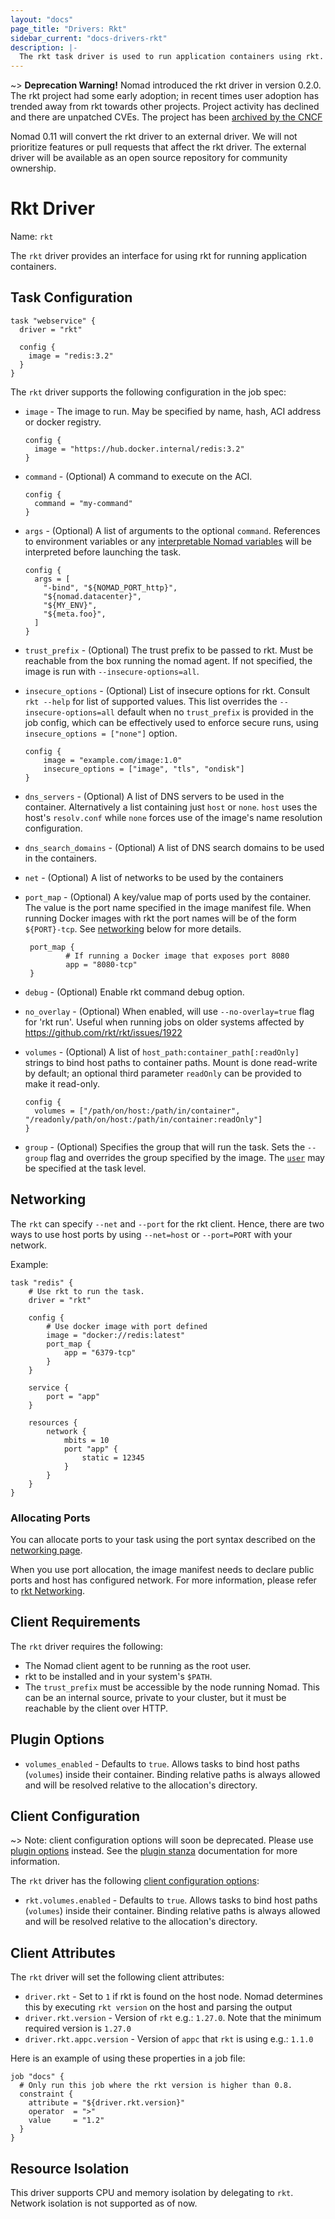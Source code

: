 ```yaml
---
layout: "docs"
page_title: "Drivers: Rkt"
sidebar_current: "docs-drivers-rkt"
description: |-
  The rkt task driver is used to run application containers using rkt.
---
```



~> **Deprecation Warning!**
Nomad introduced the rkt driver in version 0.2.0. The rkt project had some
early adoption; in recent times user adoption has trended away from rkt towards
other projects. Project activity has declined and there are unpatched CVEs.
The project has been [archived by the CNCF](https://github.com/rkt/rkt/issues/4004#issuecomment-507358362)

Nomad 0.11 will convert the rkt driver to an external driver. We will not prioritize features
or pull requests that affect the rkt driver. The external driver will be available as an open source
repository for community ownership.

# Rkt Driver

Name: `rkt`

The `rkt` driver provides an interface for using rkt for running
application containers.

## Task Configuration

```hcl
task "webservice" {
  driver = "rkt"

  config {
    image = "redis:3.2"
  }
}
```

The `rkt` driver supports the following configuration in the job spec:

* `image` - The image to run. May be specified by name, hash, ACI address
  or docker registry.

    ```hcl
    config {
      image = "https://hub.docker.internal/redis:3.2"
    }
    ```

* `command` - (Optional) A command to execute on the ACI.

    ```hcl
    config {
      command = "my-command"
    }
    ```

* `args` - (Optional) A list of arguments to the optional `command`. References
  to environment variables or any [interpretable Nomad
  variables](/docs/runtime/interpolation.html) will be interpreted before
  launching the task.

    ```hcl
    config {
      args = [
        "-bind", "${NOMAD_PORT_http}",
        "${nomad.datacenter}",
        "${MY_ENV}",
        "${meta.foo}",
      ]
    }
    ```

* `trust_prefix` - (Optional) The trust prefix to be passed to rkt. Must be
  reachable from the box running the nomad agent. If not specified, the image is
  run with `--insecure-options=all`.

* `insecure_options` - (Optional) List of insecure options for rkt. Consult `rkt --help`
  for list of supported values. This list overrides the `--insecure-options=all` default when
  no ```trust_prefix``` is provided in the job config, which can be effectively used to enforce
  secure runs, using ```insecure_options = ["none"]``` option.

  ```hcl
  config {
      image = "example.com/image:1.0"
      insecure_options = ["image", "tls", "ondisk"]
  }
  ```

* `dns_servers` - (Optional) A list of DNS servers to be used in the container.
  Alternatively a list containing just `host` or `none`. `host` uses the host's
  `resolv.conf` while `none` forces use of the image's name resolution configuration.

* `dns_search_domains` - (Optional) A list of DNS search domains to be used in
   the containers.

* `net` - (Optional) A list of networks to be used by the containers

* `port_map` - (Optional) A key/value map of ports used by the container. The
   value is the port name specified in the image manifest file.  When running
   Docker images with rkt the port names will be of the form `${PORT}-tcp`. See
   [networking](#networking) below for more details.

   ```hcl
    port_map {
            # If running a Docker image that exposes port 8080
            app = "8080-tcp"
    }
   ```
   

* `debug` - (Optional) Enable rkt command debug option.

* `no_overlay` - (Optional) When enabled, will use `--no-overlay=true` flag for 'rkt run'.
  Useful when running jobs on older systems affected by https://github.com/rkt/rkt/issues/1922

* `volumes` - (Optional) A list of `host_path:container_path[:readOnly]` strings to bind
  host paths to container paths.
  Mount is done read-write by default; an optional third parameter `readOnly` can be provided
  to make it read-only.

    ```hcl
    config {
      volumes = ["/path/on/host:/path/in/container", "/readonly/path/on/host:/path/in/container:readOnly"]
    }
    ```

* `group` - (Optional) Specifies the group that will run the task. Sets the
  `--group` flag and overrides the group specified by the image. The
  [`user`][user] may be specified at the task level.

## Networking

The `rkt` can specify `--net` and `--port` for the rkt client. Hence, there are two ways to use host ports by
using `--net=host` or `--port=PORT` with your network.

Example:

```
task "redis" {
	# Use rkt to run the task.
	driver = "rkt"

	config {
		# Use docker image with port defined
		image = "docker://redis:latest"
		port_map {
			app = "6379-tcp"
		}
	}

	service {
		port = "app"
	}

	resources {
		network {
			mbits = 10
			port "app" {
			    static = 12345
			}
		}
	}
}
```

### Allocating Ports

You can allocate ports to your task using the port syntax described on the
[networking page](/docs/job-specification/network.html).

When you use port allocation, the image manifest needs to declare public ports and host has configured network.
For more information, please refer to [rkt Networking](https://coreos.com/rkt/docs/latest/networking/overview.html).

## Client Requirements

The `rkt` driver requires the following:

* The Nomad client agent to be running as the root user.
* rkt to be installed and in your system's `$PATH`.
* The `trust_prefix` must be accessible by the node running Nomad. This can be an
internal source, private to your cluster, but it must be reachable by the client
over HTTP.

## Plugin Options

* `volumes_enabled` - Defaults to `true`. Allows tasks to bind host paths
  (`volumes`) inside their container. Binding relative paths is always allowed
  and will be resolved relative to the allocation's directory. 

## Client Configuration

~> Note: client configuration options will soon be deprecated. Please use [plugin options][plugin-options] instead. See the [plugin stanza][plugin-stanza] documentation for more information.

The `rkt` driver has the following [client configuration
options](/docs/configuration/client.html#options):

* `rkt.volumes.enabled` - Defaults to `true`. Allows tasks to bind host paths
  (`volumes`) inside their container. Binding relative paths is always allowed
  and will be resolved relative to the allocation's directory.


## Client Attributes

The `rkt` driver will set the following client attributes:

* `driver.rkt` - Set to `1` if rkt is found on the host node. Nomad determines
  this by executing `rkt version` on the host and parsing the output
* `driver.rkt.version` - Version of `rkt` e.g.: `1.27.0`. Note that the minimum required
  version is `1.27.0`
* `driver.rkt.appc.version` - Version of `appc` that `rkt` is using e.g.: `1.1.0`

Here is an example of using these properties in a job file:

```hcl
job "docs" {
  # Only run this job where the rkt version is higher than 0.8.
  constraint {
    attribute = "${driver.rkt.version}"
    operator  = ">"
    value     = "1.2"
  }
}
```

## Resource Isolation

This driver supports CPU and memory isolation by delegating to `rkt`. Network
isolation is not supported as of now.


[user]: /docs/job-specification/task.html#user
[plugin-options]: #plugin-options
[plugin-stanza]: /docs/configuration/plugin.html
